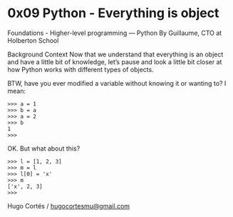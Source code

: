 # 0x09  Python - Everything is object

 Foundations - Higher-level programming ― Python
 By Guillaume, CTO at Holberton School


Background Context
Now that we understand that everything is an object and have a little bit of knowledge, let’s pause and look a little bit closer at how Python works with different types of objects.

BTW, have you ever modified a variable without knowing it or wanting to? I mean:

```
>>> a = 1
>>> b = a
>>> a = 2
>>> b
1
>>>
```
OK. But what about this?
```
>>> l = [1, 2, 3]
>>> m = l
>>> l[0] = 'x'
>>> m
['x', 2, 3]
>>>
```
Hugo Cortés / hugocortesmu@gmail.com